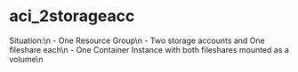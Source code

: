 # aci_2storageacc

Situation:\n
	- One Resource Group\n
	- Two storage accounts and One fileshare each\n
	- One Container Instance with both fileshares mounted as a volume\n
